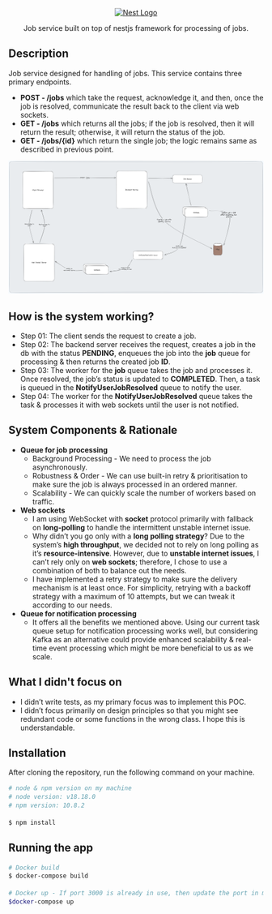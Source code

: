 <p align="center">
  <a href="http://nestjs.com/" target="blank"><img src="https://nestjs.com/img/logo-small.svg" width="200" alt="Nest Logo" /></a>
</p>

[circleci-image]: https://img.shields.io/circleci/build/github/nestjs/nest/master?token=abc123def456
[circleci-url]: https://circleci.com/gh/nestjs/nest

  <p align="center">Job service built on top of nestjs framework for processing of jobs.</p>
  <!--[![Backers on Open Collective](https://opencollective.com/nest/backers/badge.svg)](https://opencollective.com/nest#backer)
  [![Sponsors on Open Collective](https://opencollective.com/nest/sponsors/badge.svg)](https://opencollective.com/nest#sponsor)-->

## Description

Job service designed for handling of jobs. This service contains three primary endpoints.

- **POST - /jobs** which take the request, acknowledge it, and then, once the job is resolved, communicate the result back to the client via web sockets.
- **GET - /jobs** which returns all the jobs; if the job is resolved, then it will return the result; otherwise, it will return the status of the job.
- **GET - /jobs/{id}** which return the single job; the logic remains same as described in previous point.

<p align="center">
  <img src="calo-inc-app.png">
  <br/>
</p>

## How is the system working?
- Step 01: The client sends the request to create a job.
- Step 02: The backend server receives the request, creates a job in the db with the status **PENDING**, enqueues the job into the **job** queue for processing & then returns the created job **ID**.
- Step 03: The worker for the **job** queue takes the job and processes it. Once resolved, the job’s status is updated to **COMPLETED**. Then, a task is queued in the **NotifyUserJobResolved** queue to notify the user.
- Step 04: The worker for the **NotifyUserJobResolved** queue takes the task & processes it with web sockets until the user is not notified.

## System Components & Rationale

* **Queue for job processing**
  * Background Processing - We need to process the job asynchronously. 
  * Robustness & Order - We can use built-in retry & prioritisation to make sure the job is always processed in an ordered manner.
  * Scalability - We can quickly scale the number of workers based on traffic.
* **Web sockets**
  * I am using WebSocket with **socket** protocol primarily with fallback on **long-polling** to handle the intermittent unstable internet issue.
  * Why didn’t you go only with a **long polling strategy**? Due to the system’s **high throughput**, we decided not to rely on long polling as it’s **resource-intensive**. However, due to **unstable internet issues**, I can’t rely only on **web sockets**; therefore, I chose to use a combination of both to balance out the needs.
  * I have implemented a retry strategy to make sure the delivery mechanism is at least once. For simplicity, retrying with a backoff strategy with a maximum of 10 attempts, but we can tweak it according to our needs.
* **Queue for notification processing**
  * It offers all the benefits we mentioned above. Using our current task queue setup for notification processing works well, but considering Kafka as an alternative could provide enhanced scalability & real-time event processing which might be more beneficial to us as we scale.

## What I didn't focus on
- I didn’t write tests, as my primary focus was to implement this POC.
- I didn’t focus primarily on design principles so that you might see redundant code or some functions in the wrong class. I hope this is understandable.

## Installation
After cloning the repository, run the following command on your machine.
```bash
# node & npm version on my machine
# node version: v18.18.0
# npm version: 10.8.2

$ npm install
```

## Running the app

```bash
# Docker build
$ docker-compose build

# Docker up - If port 3000 is already in use, then update the port in main.ts & run this command again.
$docker-compose up
```


